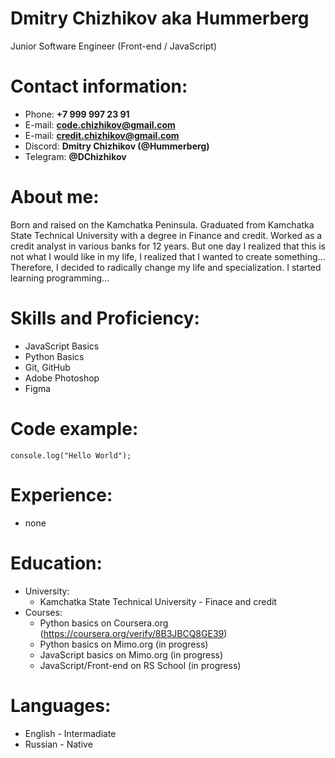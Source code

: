 # Dmitry Chizhikov aka Hummerberg
Junior Software Engineer (Front-end / JavaScript)

# Contact information:
* Phone: **+7 999 997 23 91**
* E-mail: **code.chizhikov@gmail.com**
* E-mail: **credit.chizhikov@gmail.com**
* Discord: **Dmitry Chizhikov (@Hummerberg)**
* Telegram: **@DChizhikov**

# About me:
Born and raised on the Kamchatka Peninsula. Graduated from Kamchatka State Technical University with a degree in Finance and credit. Worked as a credit analyst in various banks for 12 years. But one day I realized that this is not what I would like in my life, I realized that I wanted to create something... Therefore, I decided to radically change my life and specialization. I started learning programming...

# Skills and Proficiency:
* JavaScript Basics
* Python Basics
* Git, GitHub
* Adobe Photoshop
* Figma

# Code example:
`console.log("Hello World");`

# Experience:
* none

# Education:
* University:
  - Kamchatka State Technical University - Finace and credit
* Courses: 
  - Python basics on Coursera.org (https://coursera.org/verify/8B3JBCQ8GE39)
  - Python basics on Mimo.org (in progress)
  - JavaScript basics on Mimo.org (in progress)
  - JavaScript/Front-end on RS School (in progress)

# Languages:
* English - Intermadiate
* Russian - Native
